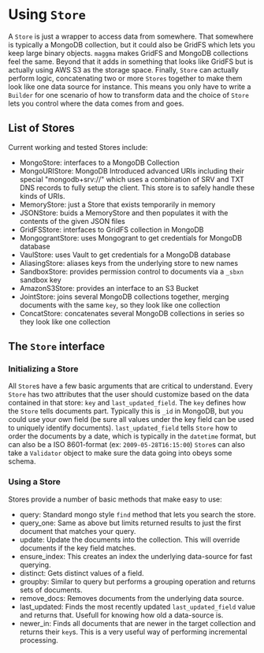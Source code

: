# Using `Store`

A `Store` is just a wrapper to access data from somewhere. That somewhere is typically a MongoDB collection, but it could also be GridFS which lets you keep large binary objects. `maggma` makes GridFS and MongoDB collections feel the same. Beyond that it adds in something that looks like GridFS but is actually using AWS S3 as the storage space. Finally, `Store` can actually perform logic, concatenating two or more `Stores` together to make them look like one data source for instance. This means you only have to write a `Builder` for one scenario of how to transform data and the choice of `Store` lets you control where the data comes from and goes.

## List of Stores

Current working and tested Stores include:

- MongoStore: interfaces to a MongoDB Collection
- MongoURIStore: MongoDB Introduced advanced URIs including their special "mongodb+srv://" which uses a combination of SRV and TXT DNS records to fully setup the client. This store is to safely handle these kinds of URIs.
- MemoryStore: just a Store that exists temporarily in memory
- JSONStore: buids a MemoryStore and then populates it with the contents of the given JSON files
- GridFSStore: interfaces to GridFS collection in MongoDB
- MongograntStore: uses Mongogrant to get credentials for MongoDB database
- VaulStore: uses Vault to get credentials for a MongoDB database
- AliasingStore: aliases keys from the underlying store to new names
- SandboxStore: provides permission control to documents via a `_sbxn` sandbox key
- AmazonS3Store: provides an interface to an S3 Bucket
- JointStore: joins several MongoDB collections together, merging documents with the same `key`, so they look like one collection
- ConcatStore: concatenates several MongoDB collections in series so they look like one collection

## The `Store` interface

### Initializing a Store

All `Store`s have a few basic arguments that are critical to understand. Every `Store` has two attributes that the user should customize based on the data contained in that store: `key` and `last_updated_field`. The `key` defines how the `Store` tells documents part. Typically this is `_id` in MongoDB, but you could use your own field (be sure all values under the key field can be used to uniquely identify documents). `last_updated_field` tells `Store` how to order the documents by a date, which is typically in the `datetime` format, but can also be a ISO 8601-format (ex: `2009-05-28T16:15:00`)  `Store`s can also take a `Validator` object to make sure the data going into obeys some schema.

### Using a Store

Stores provide a number of basic methods that make easy to use:

- query: Standard mongo style `find` method that lets you search the store.
- query_one: Same as above but limits returned results to just the first document that matches your query.
- update: Update the documents into the collection. This will override documents if the key field matches.
- ensure_index: This creates an index the underlying data-source for fast querying.
- distinct: Gets distinct values of a field.
- groupby: Similar to query but performs a grouping operation and returns sets of documents.
- remove_docs: Removes documents from the underlying data source.
- last_updated: Finds the most recently updated `last_updated_field` value and returns that. Usefull for knowing how old a data-source is.
- newer_in: Finds all documents that are newer in the target collection and returns their `key`s. This is a very useful way of performing incremental processing.
